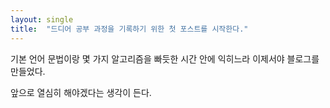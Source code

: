 ```yaml
---
layout: single
title:  "드디어 공부 과정을 기록하기 위한 첫 포스트를 시작한다."
---
```


기본 언어 문법이랑 몇 가지 알고리즘을 빠듯한 시간 안에 익히느라 이제서야 블로그를 만들었다.

앞으로 열심히 해야겠다는 생각이 든다.
